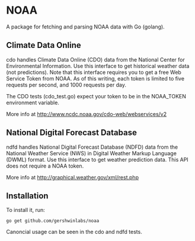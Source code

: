 # NOAA

A package for fetching and parsing NOAA data with Go (golang).

## Climate Data Online

cdo handles Climate Data Online (CDO) data from the National Center
for Environmental Information.  Use this interface to get historical
weather data (not predictions).  Note that this interface requires
you to get a free Web Service Token from NOAA.  As of this writing,
each token is limited to five requests per second, and 1000 requests
per day.

The CDO tests (cdo_test.go) expect your token to be in the
NOAA_TOKEN environment variable.

More info at http://www.ncdc.noaa.gov/cdo-web/webservices/v2

## National Digital Forecast Database

ndfd handles National Digital Forecast Database (NDFD) data from the
National Weather Service (NWS) in Digital Weather Markup Language (DWML)
format.  Use this interface to get weather prediction data.  This API
does not require a NOAA token.

More info at http://graphical.weather.gov/xml/rest.php

## Installation

To install it, run:

    go get github.com/gershwinlabs/noaa

Canoncial usage can be seen in the cdo and ndfd tests.

